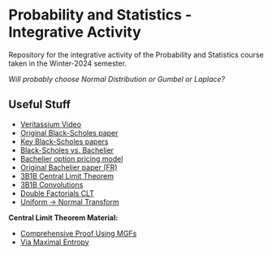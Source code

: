 # Probability and Statistics - Integrative Activity

Repository for the integrative activity of the Probability and
Statistics course taken in the Winter-2024 semester.

_Will probably choose Normal Distribution or Gumbel or Laplace?_

## Useful Stuff
- [Veritassium Video](https://www.youtube.com/watch?v=A5w-dEgIU1M&)
- [Original Black-Scholes paper](https://www.cs.princeton.edu/courses/archive/fall09/cos323/papers/black_scholes73.pdf)
- [Key Black-Scholes papers](https://www.macroption.com/black-scholes-history/)
- [Black-Scholes vs. Bachelier](https://www.researchgate.net/publication/299490958_Option_Pricing_Model_comparing_Louis_Bachelier_with_Black-Scholes_Merton)
- [Bachelier option pricing model](https://www.investmenttheory.org/uploads/3/4/8/2/34825752/emhbachelier.pdf)
- [Original Bachelier paper (FR)](http://www.numdam.org/article/ASENS_1900_3_17__21_0.pdf)
- [3B1B Central Limit Theorem](https://youtu.be/zeJD6dqJ5lo?si=h5z4Fp7etNEpeF0w)
- [3B1B Convolutions](https://youtu.be/IaSGqQa5O-M?si=B0uel4--lpEOa98u)
- [Double Factorials CLT](https://youtu.be/oPQ4mNcqY7k?si=M7vUKXY7VUE96HX9)
- [Uniform -> Normal Transform](https://en.wikipedia.org/wiki/Box%E2%80%93Muller_transform)

__Central Limit Theorem Material:__
- [Comprehensive Proof Using MGFs](https://www.cs.toronto.edu/~yuvalf/CLT.pdf)
- [Via Maximal Entropy](https://mathoverflow.net/questions/182752/central-limit-theorem-via-maximal-entropy)
